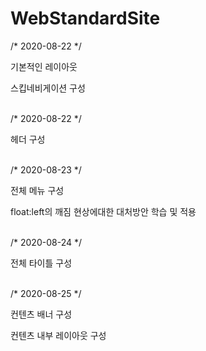 # WebStandardSite

/* 2020-08-22 */ <br>
 <p>기본적인 레이아웃</p>
 <p>스킵네비게이션 구성</p>
<br>
/* 2020-08-22 */<br>
 <p> 헤더 구성</p>
 <br>
/* 2020-08-23 */ <br>
 <p> 전체 메뉴 구성</p>
 <p> float:left의 깨짐 현상에대한 대처방안 학습 및 적용</p>
 <br>
 /* 2020-08-24 */ <br>
 <p> 전체 타이틀 구성</p>
 <br>
 /* 2020-08-25 */ <br>
 <p> 컨텐츠 배너 구성</p>
 <p> 컨텐츠 내부 레이아웃 구성</p>
 <br>

